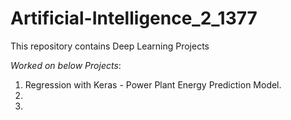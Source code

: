 # Artificial-Intelligence_2_1377
This repository contains Deep Learning Projects

*Worked on below Projects*:
1. Regression with Keras - Power Plant Energy Prediction Model.
3. 
4. 
